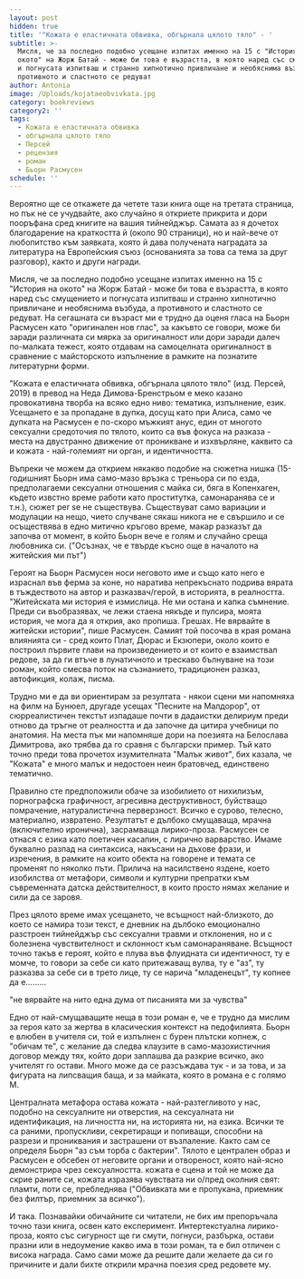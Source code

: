 ```yaml
---
layout: post
hidden: true
title: '"Кожата е еластичната обвивка, обгърнала цялото тяло" - '
subtitle: >-
  Мисля, че за последно подобно усещане изпитах именно на 15 с "История на
  окото" на Жорж Батай - може би това е възрастта, в която наред със смущението
  и погнусата изпитваш и странно хипнотично привличане и необяснима възбуда, а
  противното и сластното се редуват
author: Antonia
image: /Uploads/kojataeobvivkata.jpg
category: bookreviews
category2: ''
tags:
  - Кожата е еластичната обвивка
  - обгърнала цялото тяло
  - Персей
  - рецензия
  - роман
  - Бьорн Расмусен
schedule: ''
---
```



Вероятно ще се откажете да четете тази книга още на третата страница, но пък не се учудвайте, ако случайно я откриете прикрита и дори пооръфана сред книгите на вашия тийнейджър. Самата аз я дочетох благодарение на краткостта й (около 90 страници), но и най-вече от любопитство към заявката, която й дава получената наградата за литература на Европейския съюз (основанията за това са тема за друг разговор), както и други награди. 



Мисля, че за последно подобно усещане изпитах именно на 15 с "История на окото" на Жорж Батай - може би това е възрастта, в която наред със смущението и погнусата изпитваш и странно хипнотично привличане и необяснима възбуда, а противното и сластното се редуват. На сегашната си възраст ми е трудно да оценя гласа на Бьорн Расмусен като "оригинален нов глас", за какъвто се говори, може би заради различната си мярка за оригиналност или дори заради далеч по-малката тежест, която отдавам на самоцелната оригиналност в сравнение с майсторското изпълнение в рамките на познатите литературни форми. 



"Кожата е еластичната обвивка, обгърнала цялото тяло" (изд. Персей, 2019) в превод на Неда Димова-Бренстрьом е меко казано провокативна творба на всяко едно ниво: тематика, изпълнение, език. Усещането е за пропадане в дупка, досущ като при Алиса, само че дупката на Расмусен е по-скоро мъжкият анус, един от многото сексуални средоточия по тялото, които са във фокуса на разказа - места на двустранно движение от проникване и изхвърляне, каквито са и кожата - най-големият ни орган, и идентичността. 



Въпреки че можем да открием някакво подобие на сюжетна нишка (15-годишният Бьорн има само-мазо връзка с треньора си по езда, предполагаеми сексуални отношения с майка си, бяга в Копенхаген, където извстно време работи като проститутка, самонаранява се и т.н.), сюжет per se не съществува. Съществуват само вариации и модулации на нещо, чието случване сякаш никога не е свършило и се осъществява в едно митично кръгово време, макар разказът да започва от момент, в който Бьорн вече е голям и случайно среща любовника си. ("Осъзнах, че е твърде късно още в началото на житейския ми път")



Героят на Бьорн Расмусен носи неговото име и също като него е израснал във ферма за коне, но наратива непрекъснато подрива вярата в тъждеството на автор и разказвач/герой, в историята, в реалността. "Житейската ми история е измислица. Не ми остана и капка съмнение. Преди си въобразявах, че лежи стаена някъде и пулсира, моята история, че мога да я открия, ако пропиша. Грешах. Не вярвайте в житейски истории", пише Расмусен. Самият той посочва в края романа влиянията си - сред които Плат, Дюрас и Екзюпери, около които е построил първите глави на произведението и от които е взаимствал редове, за да ги втъче в лунатичното и трескаво бълнуване на този роман, който смесва поток на съзнанието, традиционен разказ, автофикция, колаж, писма.  



Трудно ми е да ви ориентирам за резултата - някои сцени ми напомняха на филм на Бунюел, другаде усещах "Песните на Малдорор", от сюрреалистичен текстът изпадаше почти в дадаистки делириум преди отново да тръгне от реалността и да започне да цитира учебници по анатомия. На места пък ми напомняше дори на поезията на Белослава Димитрова, ако трябва да го сравня с български пример. Тъй като точно преди това прочетох изумителната "Малък живот", бих казала, че "Кожата" е много малък и недостоен неин братовчед, единствено тематично. 



Правилно сте предположили обаче за изобилието от нихилизъм, порнографска графичност, агресивна деструктивност, буйстващо помрачение, натуралистична перверзност. Всичко е сурово, телесно, материално, извратено. Резултатът е дълбоко смущаваща, мрачна (включително иронична), засрамваща лирико-проза. Расмусен се отнася с езика като поетичен касапин, с лирично варварство. Имаме буквално разпад на синтаксиса, накъсани на дъхове фрази, и изречения, в рамките на които обекта на говорене и темата се променят по няколко пъти. Прилича на насилствено яздене, което изобилства от метафори, символи и културни препратки към съвременната датска действителност, в които просто нямах желание и сили да се заровя.  



През цялото време имах усещането, че всъщност най-близкото, до което се намира този текст, е дневник на дълбоко емоционално разстроен тийнейджър със сексуални травми и отклонения, но и с болезнена чувствителност и склонност към самонараняване. Всъщност точно такъв е героят, който е плува във флуидната си идентичност, ту е момче, то говори за себе си като притежаващ вулва, ту е "аз", ту разказва за себе си в трето лице, ту се нарича "младенецът", ту копнее да е......... 



"не вярвайте на нито една дума от писанията ми за чувства"



Едно от най-смущаващите неща в този роман е, че е трудно да мислим за героя като за жертва в класическия контекст на педофилията. Бьорн е влюбен в учителя си, той е изпълнен с бурен плътски копнеж, с "обичам те", с желание да следва клаузите в само-мазохистичния договор между тях, който дори заплашва да разкрие всичко, ако учителят го остави. Много може да се разсъждава тук - и за това, и за фигурата на липсващия баща, и за майката, която в романа е с голямо М.



Централната метафора остава кожата - най-разтегливото у нас, подобно на сексуалните ни отверстия, на сексуалната ни идентификация, на личността ни, на историята ни, на езика. Всички те са раними, пропускливи, секретиращи и попиващи, способни на разрези и прониквания и застрашени от възпаление. Както сам се определя Бьорн "аз съм торба с бактерии". Тялото е централен образ и Расмусен е обсебен от неговите органи и отвореност, която най-ясно демонстрира чрез сексуалността. кожата е сцена и той не може да скрие раните си, кожата изразява чувствата ни о/пред околния свят: пламти, поти се, пребледнява ("Обвивката ми е пропукана, приемник без филтър, приемник за всичко"). 



И така. Познавайки обичайните си читатели, не бих им препоръчала точно тази книга, освен като експеримент. Интертекстуална лирико-проза, която със сигурност ще ги смути, погнуси, разбърка, остави празни или в недоумение какво има в този роман, та е бил отличен с висока награда. Само сами може да решите дали желаете да си го причините и дали бихте открили мрачна поезия сред редовете му.
